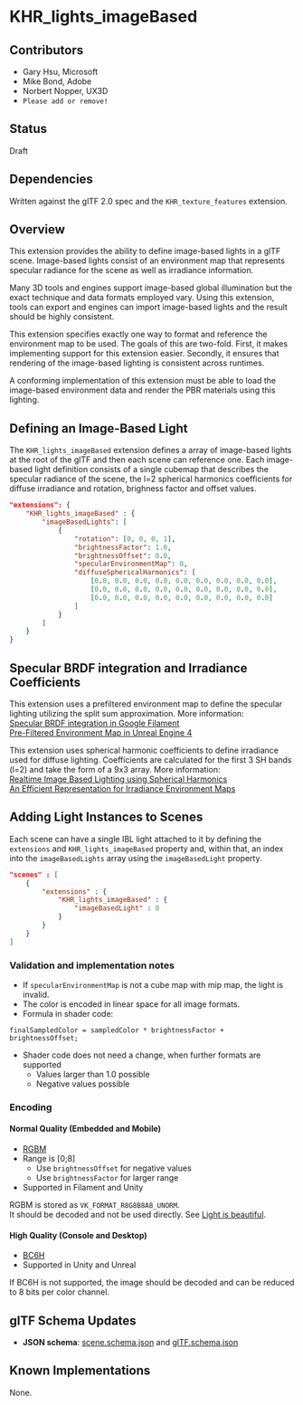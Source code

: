 # KHR_lights_imageBased

## Contributors

* Gary Hsu, Microsoft
* Mike Bond, Adobe
* Norbert Nopper, UX3D
* `Please add or remove!`

## Status

Draft

## Dependencies

Written against the glTF 2.0 spec and the `KHR_texture_features` extension.

## Overview

This extension provides the ability to define image-based lights in a glTF scene. Image-based lights consist of an environment map that represents specular radiance for the scene as well as irradiance information.

Many 3D tools and engines support image-based global illumination but the exact technique and data formats employed vary. Using this extension, tools can export and engines can import image-based lights and the result should be highly consistent. 

This extension specifies exactly one way to format and reference the environment map to be used. The goals of this are two-fold. First, it makes implementing support for this extension easier. Secondly, it ensures that rendering of the image-based lighting is consistent across runtimes.

A conforming implementation of this extension must be able to load the image-based environment data and render the PBR materials using this lighting.

## Defining an Image-Based Light

The `KHR_lights_imageBased` extension defines a array of image-based lights at the root of the glTF and then each scene can reference one. Each image-based light definition consists of a single cubemap that describes the specular radiance of the scene, the l=2 spherical harmonics coefficients for diffuse irradiance and rotation, brighness factor and offset values.

```json
"extensions": {
    "KHR_lights_imageBased" : {
        "imageBasedLights": [
            {
                "rotation": [0, 0, 0, 1],
                "brightnessFactor": 1.0,
                "brightnessOffset": 0.0,
                "specularEnvironmentMap": 0,
                "diffuseSphericalHarmonics": [
                    [0.0, 0.0, 0.0, 0.0, 0.0, 0.0, 0.0, 0.0, 0.0],
                    [0.0, 0.0, 0.0, 0.0, 0.0, 0.0, 0.0, 0.0, 0.0],
                    [0.0, 0.0, 0.0, 0.0, 0.0, 0.0, 0.0, 0.0, 0.0]
                ]
            }
        ]
    }
}
```

## Specular BRDF integration and Irradiance Coefficients

This extension uses a prefiltered environment map to define the specular lighting utilizing the split sum approximation. More information:    
[Specular BRDF integration in Google Filament](https://google.github.io/filament/Filament.md.html#lighting/imagebasedlights/processinglightprobes)  
[Pre-Filtered Environment Map in Unreal Engine 4](https://blog.selfshadow.com/publications/s2013-shading-course/karis/s2013_pbs_epic_notes_v2.pdf)

This extension uses spherical harmonic coefficients to define irradiance used for diffuse lighting. Coefficients are calculated for the first 3 SH bands (l=2) and take the form of a 9x3 array. More information:  
[Realtime Image Based Lighting using Spherical Harmonics](https://metashapes.com/blog/realtime-image-based-lighting-using-spherical-harmonics/)  
[An Efficient Representation for Irradiance Environment Maps](http://graphics.stanford.edu/papers/envmap/)

## Adding Light Instances to Scenes

Each scene can have a single IBL light attached to it by defining the `extensions` and `KHR_lights_imageBased` property and, within that, an index into the `imageBasedLights` array using the `imageBasedLight` property.

```json
"scenes" : [
    {
        "extensions" : {
            "KHR_lights_imageBased" : {
                "imageBasedLight" : 0
            }
        }
    }            
]
```

### Validation and implementation notes

- If `specularEnvironmentMap` is not a cube map with mip map, the light is invalid.
- The color is encoded in linear space for all image formats.
- Formula in shader code:

```
finalSampledColor = sampledColor * brightnessFactor + brightnessOffset;
```

- Shader code does not need a change, when further formats are supported
  - Values larger than 1.0 possible
  - Negative values possible

### Encoding

#### Normal Quality (Embedded and Mobile)
- [RGBM](http://graphicrants.blogspot.com/2009/04/rgbm-color-encoding.html) 
- Range is [0;8]
  - Use `brightnessOffset` for negative values
  - Use `brightnessFactor` for larger range
- Supported in Filament and Unity

RGBM is stored as `VK_FORMAT_R8G8B8A8_UNORM`.  
It should be decoded and not be used directly. See [Light is beautiful](http://lousodrome.net/blog/light/tag/rgbm/).

#### High Quality (Console and Desktop)
- [BC6H](http://khronos.org/registry/DataFormat/specs/1.2/dataformat.1.2.html#_bc6h)
- Supported in Unity and Unreal

If BC6H is not supported, the image should be decoded and can be reduced to 8 bits per color channel.

## glTF Schema Updates

* **JSON schema**: [scene.schema.json](../../../../specification/2.0/schema/scene.schema.json) and [glTF.schema.json](../../../../specification/2.0/schema/glTF.schema.json)

## Known Implementations

None.